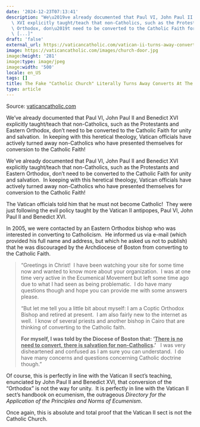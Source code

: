 ```yaml
---
date: '2024-12-23T07:13:41'
description: "We\u2019ve already documented that Paul VI, John Paul II and Benedict\
  \ XVI explicitly taught/teach that non-Catholics, such as the Protestants and Eastern\
  \ Orthodox, don\u2019t need to be converted to the Catholic Faith for unity and\
  \ [...]"
draft: 'false'
external_url: https://vaticancatholic.com/vatican-ii-turns-away-converts/
image: https://vaticancatholic.com/images/church-door.jpg
image:height: '281'
image:type: image/jpeg
image:width: '500'
locale: en_US
tags: []
title: The Fake "Catholic Church" Literally Turns Away Converts At The Door
type: article
---
```




Source: [vaticancatholic.com](https://vaticancatholic.com/vatican-ii-turns-away-converts/)

<p>We’ve already documented that Paul VI, John Paul II and Benedict XVI explicitly taught/teach that non-Catholics, such as the Protestants and Eastern Orthodox, don’t need to be converted to the Catholic Faith for unity and salvation.&nbsp; In keeping with this heretical theology, Vatican officials have actively turned away non-Catholics who have presented themselves for conversion to the Catholic Faith!</p>
<div class="quotation-red">
<p>We’ve already documented that Paul VI, John Paul II and Benedict XVI explicitly taught/teach that non-Catholics, such as the Protestants and Eastern Orthodox, don’t need to be converted to the Catholic Faith for unity and salvation.&nbsp; In keeping with this heretical theology, Vatican officials have actively turned away non-Catholics who have presented themselves for conversion to the Catholic Faith!</p>
</div>
<p>The Vatican officials told him that he must not become Catholic!&nbsp; They were just following the evil policy taught by the Vatican II antipopes, Paul VI, John Paul II and Benedict XVI.</p>
<p>In 2005, we were contacted by an Eastern Orthodox bishop who was interested in converting to Catholicism.&nbsp; He informed us via e-mail (which provided his full name and address, but which he asked us not to publish) that he was discouraged by the Archdiocese of Boston from converting to the Catholic Faith.</p>
<blockquote>
<p>“Greetings in Christ!&nbsp; I have been watching your site for some time now and wanted to know more about your organization. &nbsp;I was at one time very active in the Ecumenical Movement but left some time ago due to what I had seen as being problematic. &nbsp;I do have many questions though and hope you can provide me with some answers please.</p>
<p>“But let me tell you a little bit about myself: I am a Coptic Orthodox Bishop and retired at present. &nbsp;I am also fairly new to the internet as well. &nbsp;I know of several priests and another bishop in Cairo&nbsp;that are thinking of converting to the Catholic faith.</p>
<p><strong>For myself, I was told by the Diocese of Boston that: ‘<u>There is no need to convert, there is salvation for non-Catholics</u>.’</strong>&nbsp; &nbsp;I was very disheartened and confused as I am sure you can understand.&nbsp; I do have many concerns and questions concerning Catholic doctrine though.”</p>
</blockquote>
<p>Of course, this is perfectly in line with the Vatican II sect’s teaching, enunciated by John Paul II and Benedict XVI, that conversion of the “Orthodox” is not the way for unity.&nbsp; It is perfectly in line with the Vatican II sect’s handbook on ecumenism, the outrageous <em>Directory for the Application of the Principles and Norms of Ecumenism</em>.&nbsp;</p>
<p>Once again, this is absolute and total proof that the Vatican II sect is not the Catholic Church.</p>
<p>&nbsp;</p>
